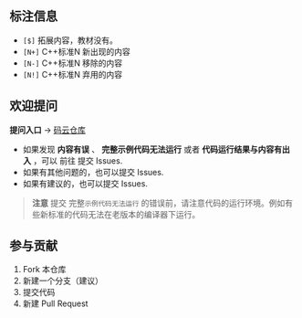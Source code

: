 ## 标注信息

+	`[$]` 拓展内容，教材没有。
+	`[N+]` C++标准N 新出现的内容
+	`[N-]` C++标准N 移除的内容
+	`[N!]` C++标准N 弃用的内容

## 欢迎提问
**提问入口** -> [码云仓库](https://gitee.com/pikoyo/cpplearn/issues)

+	如果发现 **内容有误** 、 **完整示例代码无法运行** 或者 **代码运行结果与内容有出入** ，可以 前往  提交 Issues.
+	如果有其他问题的，也可以提交 Issues.
+	如果有建议的，也可以提交 Issues.

> **注意** 提交 完整`示例代码无法运行` 的错误前，请注意代码的运行环境。例如有些新标准的代码无法在老版本的编译器下运行。

## 参与贡献

1.  Fork 本仓库
2.  新建一个分支（建议）
3.  提交代码
4.  新建 Pull Request


